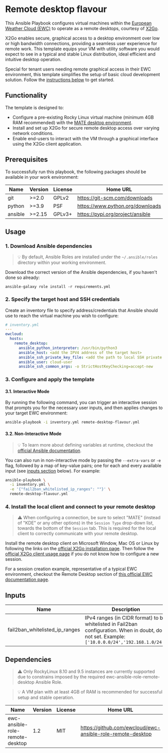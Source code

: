 # Remote desktop flavour

This Ansible Playbook configures virtual machines within the
[European Weather Cloud (EWC)](https://europeanweather.cloud/) to
operate as a remote desktops, courtesy of [X2Go](https://wiki.x2go.org/doku.php).

X2Go enables secure, graphical access to a desktop environment over low
or high bandwidth connections, providing a seamless user experience for
remote work. This template equips your VM with utility software you
would expect to see in a typical and stable Linux distribution, ideal
efficient and intuitive desktop operation.

Special for tenant users needing remote graphical access in their EWC
environment, this template simplifies the setup of basic cloud development
solution. Follow the [instructions below](#usage) to get started.

## Functionality
The template is designed to:
- Configure a pre-existing Rocky Linux virtual machine (minimum 4GB RAM recommended) with
the [MATE desktop environment](https://mate-desktop.org/).
- Install and set up X2Go for secure remote desktop access over varying network conditions.
- Enable end-users to interact with the VM through a graphical interface using the X2Go client
application.

## Prerequisites

To successfully run this playbook, the following packages should be available in your work environment:

| Name | Version | License | Home URL |
|------|---------|----- |-----|
| git | >=2.0 | GPLv2  | https://git-scm.com/downloads |
| python | >=3.9   | PSF | https://www.python.org/downloads  |
| ansible | >=2.15 |  GPLv3+ | https://pypi.org/project/ansible  |

## Usage

### 1. Download  Ansible dependencies
>💡 By default, Ansible Roles are installed under the `~/.ansible/roles` directory within your working environment.

Download the correct version of the Ansible dependencies, if you haven't done so already:

```
ansible-galaxy role install -r requirements.yml
```

### 2. Specify the target host and SSH credentials
Create an inventory file to specify address/credentials that Ansible should use
to reach the virtual machine you wish to configure:

```yaml
# inventory.yml
---
ewcloud:
  hosts:
    remote_desktop:
      ansible_python_interpreter: /usr/bin/python3
      ansible_host: <add the IPV4 address of the target host>
      ansible_ssh_private_key_file: <add the path to local SSH private key file>
      ansible_user: cloud-user
      ansible_ssh_common_args: -o StrictHostKeyChecking=accept-new

```

### 3. Configure and apply the template

#### 3.1. Interactive Mode

By running the following command, you can trigger an interactive session that
prompts you for the necessary user inputs, and then applies changes to your
target EWC environment:

```bash
ansible-playbook -i inventory.yml remote-desktop-flavour.yml
```

#### 3.2. Non-Interactive Mode

>💡 To learn more about defining variables at runtime, checkout the
[official Ansible documentation](https://docs.ansible.com/ansible/latest/playbook_guide/playbooks_variables.html).

You can also run in non-interactive mode by passing the
`--extra-vars` or `-e` flag, followed by a map of  key-value pairs; one for
each and every available input (see [inputs section](#inputs) below). For
example:

```bash
ansible-playbook \
  -i inventory.yml \
  -e '{"fail2ban_whitelisted_ip_ranges": ""}' \
  remote-desktop-flavour.yml
```

### 4. Install the local client and connect to your remote desktop
>⚠️ When configuring a connection, be sure to select "MATE" (instead of
"KDE" or any other options) in the `Session Type` drop-down list, towards the
bottom of the `Session` tab. This is required for the local client to correctly
communicate with your remote desktop.

Install the remote desktop client on Microsoft Window, Mac OS or Linux by
following the links on the [official X2Go installation page](https://wiki.x2go.org/doku.php/doc:installation:x2goclient). Then follow the [official X2Go client usage page](https://wiki.x2go.org/doku.php/doc:usage:x2goclient)
if you do not know how to configure a new session.

For a session creation
example, representative of a typical EWC environment, checkout the Remote
Desktop section of
[this official EWC documentation page](https://confluence.ecmwf.int/display/EWCLOUDKB/EUMETSAT+tenancy%3A+Default+setup).

## Inputs

| Name | Description | Type | Default | Required |
|------|-------------|------|---------|----------|
| fail2ban_whitelisted_ip_ranges | IPv4 ranges (in CIDR format) to be whitelisted in Fail2ban configuration. When in doubt, do not set. Example: `['10.0.0.0/24','192.168.1.0/24']` | `list(string)` | `''` | no |


## Dependencies

> ⚠️ Only RockyLinux 8.10 and 9.5 instances are currently supported due
to constrains imposed by the required ewc-ansible-role-remote-desktop Ansible
Role.

> 💡 A VM plan with at least 4GB of RAM is recommended for successful setup and
stable operation.

| Name | Version | License |Home URL |
|------|---------|-------|---|
| ewc-ansible-role-remote-desktop | 1.2 | MIT |  https://github.com/ewcloud/ewc-ansible-role-remote-desktop |
